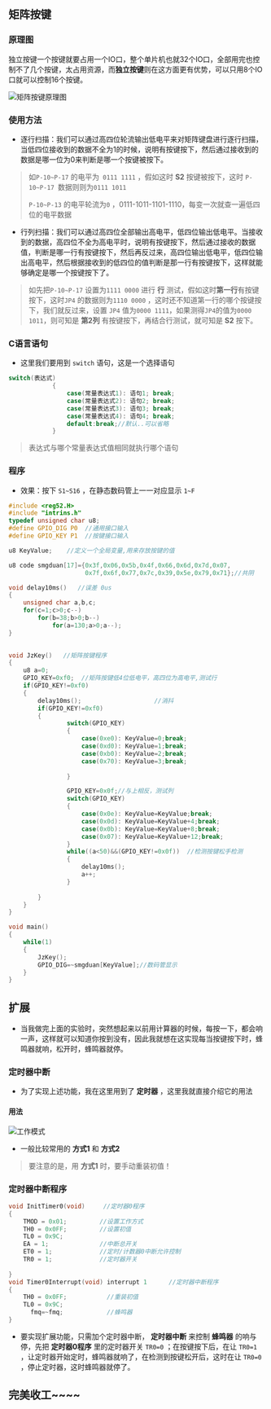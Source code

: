 ## 矩阵按键

### 原理图

​	独立按键一个按键就要占用一个IO口，整个单片机也就32个IO口，全部用完也控制不了几个按键，太占用资源，而**独立按键**则在这方面更有优势，可以只用8个IO口就可以控制16个按键。

![矩阵按键原理图](https://FXHao.github.io/images/posts/JZkey/矩阵按键原理图.jpg)

### 使用方法

* 逐行扫描：我们可以通过高四位轮流输出低电平来对矩阵键盘进行逐行扫描，当低四位接收到的数据不全为1的时候，说明有按键按下，然后通过接收到的数据是哪一位为0来判断是哪一个按键被按下。

> 如`P-10~P-17` 的电平为` 0111 1111` ，假如这时 **S2** 按键被按下，这时 `P-10~P-17 `数据则则为`0111 1011` 
>
> `P-10~P-13`  的电平轮流为`0` ，0111-1011-1101-1110，每变一次就查一遍低四位的电平数据



* 行列扫描：我们可以通过高四位全部输出高电平，低四位输出低电平。当接收到的数据，高四位不全为高电平时，说明有按键按下，然后通过接收的数据值，判断是哪一行有按键按下，然后再反过来，高四位输出低电平，低四位输出高电平，然后根据接收到的低四位的值判断是那一行有按键按下，这样就能够确定是哪一个按键按下了。

> 如先把`P-10~P-17` 设置为`1111 0000` 进行 **行** 测试，假如这时**第一行**有按键按下，这时`JP4` 的数据则为`1110 0000` ，这时还不知道第一行的哪个按键按下，我们就反过来，设置 `JP4` 值为` 0000 1111 `，如果测得` JP4 `的值为` 0000 1011 `，则可知是 **第2列** 有按键按下，再结合行测试，就可知是  **S2** 按下。



### C语言语句

* 这里我们要用到 `switch` 语句，这是一个选择语句

```c
switch(表达式)
			{
				case(常量表达式1): 语句1; break;
				case(常量表达式2): 语句2; break;
				case(常量表达式3): 语句3; break;
				case(常量表达式4): 语句4; break;
				default:break;//默认..可以省略
			}
```

> 表达式与哪个常量表达式值相同就执行哪个语句



### 程序

* 效果：按下 `S1~S16` ，在静态数码管上一一对应显示 `1~F` 

```c
#include <reg52.H>
#include "intrins.h"
typedef unsigned char u8;
#define GPIO_DIG P0  //通用接口输入
#define GPIO_KEY P1	 //按键接口输入

u8 KeyValue;    //定义一个全局变量,用来存放按键的值

u8 code smgduan[17]={0x3f,0x06,0x5b,0x4f,0x66,0x6d,0x7d,0x07,
					 0x7f,0x6f,0x77,0x7c,0x39,0x5e,0x79,0x71};//共阴

void delay10ms()   //误差 0us
{
    unsigned char a,b,c;
    for(c=1;c>0;c--)
        for(b=38;b>0;b--)
            for(a=130;a>0;a--);
}

								 
void JzKey()   //矩阵按键程序
{
	u8 a=0;
	GPIO_KEY=0xf0;  //矩阵按键低4位低电平，高四位为高电平,测试行
	if(GPIO_KEY!=0xf0)
	{
		delay10ms();					//消抖
		if(GPIO_KEY!=0xf0)		
		{
				switch(GPIO_KEY)
				{
					case(0xe0): KeyValue=0;break;
					case(0xd0): KeyValue=1;break;
					case(0xb0): KeyValue=2;break;
					case(0x70): KeyValue=3;break;
					
				}

				GPIO_KEY=0x0f;//与上相反，测试列			
				switch(GPIO_KEY)
				{
					case(0x0e): KeyValue=KeyValue;break;
					case(0x0d): KeyValue=KeyValue+4;break;
					case(0x0b): KeyValue=KeyValue+8;break;
					case(0x07): KeyValue=KeyValue+12;break;					
				}
				while((a<50)&&(GPIO_KEY!=0x0f))	 //检测按键松手检测
				{
					delay10ms();
					a++;
				}
			
		}
	}
}

void main()
{
	while(1)
	{
		JzKey();
		GPIO_DIG=~smgduan[KeyValue];//数码管显示
	}	
}

```



## 扩展

* 当我做完上面的实验时，突然想起来以前用计算器的时候，每按一下，都会响一声，这样就可以知道你按到没有，因此我就想在这实现每当按键按下时，蜂鸣器就响，松开时，蜂鸣器就停。

### 定时器中断

* 为了实现上述功能，我在这里用到了 **定时器** ，这里我就直接介绍它的用法

####  用法

![工作模式](https://FXHao.github.io/images/posts/JZkey/工作模式.jpg)

* 一般比较常用的 **方式1** 和 **方式2** 

> 要注意的是，用 **方式1** 时，要手动重装初值！

### 定时器中断程序

```c
void InitTimer0(void)     //定时器0程序
{
    TMOD = 0x01;         //设置工作方式
    TH0 = 0x0FF;         //设置初值
    TL0 = 0x9C;
    EA = 1;              //中断总开关
    ET0 = 1;             //定时/计数器0中断允许控制
    TR0 = 1;             //定时器开关
	
}
void Timer0Interrupt(void) interrupt 1      //定时器中断程序
{
    TH0 = 0x0FF;           //重装初值
    TL0 = 0x9C;
	  fmq=~fmq;		       //蜂鸣器
}
```



* 要实现扩展功能，只需加个定时器中断， **定时器中断** 来控制 **蜂鸣器** 的响与停，先把 **定时器0程序** 里的定时器开关 `TR0=0` ；在按键按下后，在让 `TR0=1` ，让定时器开始定时，蜂鸣器就响了，在检测到按键松开后，这时在让 `TR0=0` ，停止定时器，这时蜂鸣器就停了。



## 完美收工~~~~
